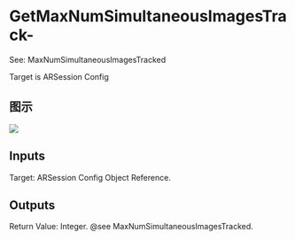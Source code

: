 # GetMaxNumSimultaneousImagesTrack-

See: MaxNumSimultaneousImagesTracked

Target is ARSession Config

## 图示

![]($-20221218-17584273.png)

## Inputs

Target: ARSession Config Object Reference.  

## Outputs

Return Value: Integer. @see MaxNumSimultaneousImagesTracked.

